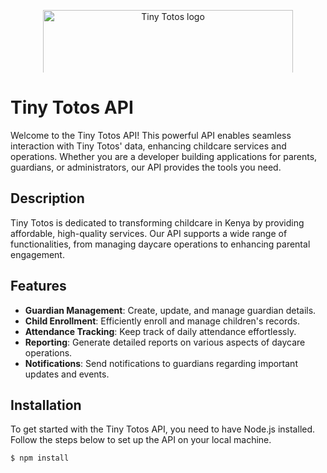 <p align="center">
  <a href="https://www.tinytotos.com/" target="blank">
    <img src="https://www.drkfoundation.org/wp-content/uploads/2018/08/Tiny-Totos-new-logo.jpg" width="400" style="max-height: 100px;" alt="Tiny Totos logo" />
  </a>
</p>

# Tiny Totos API

Welcome to the Tiny Totos API! This powerful API enables seamless interaction with Tiny Totos' data, enhancing childcare services and operations. Whether you are a developer building applications for parents, guardians, or administrators, our API provides the tools you need.

## Description

Tiny Totos is dedicated to transforming childcare in Kenya by providing affordable, high-quality services. Our API supports a wide range of functionalities, from managing daycare operations to enhancing parental engagement.

## Features

- **Guardian Management**: Create, update, and manage guardian details.
- **Child Enrollment**: Efficiently enroll and manage children's records.
- **Attendance Tracking**: Keep track of daily attendance effortlessly.
- **Reporting**: Generate detailed reports on various aspects of daycare operations.
- **Notifications**: Send notifications to guardians regarding important updates and events.

## Installation

To get started with the Tiny Totos API, you need to have Node.js installed. Follow the steps below to set up the API on your local machine.

```bash
$ npm install
